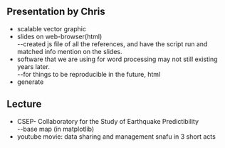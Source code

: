 Presentation by Chris  
----  

* scalable vector graphic  
* slides on web-browser(html)  
--created js file of all the references, and have the script run and matched info mention on the slides.  
* software that we are using for word processing may not still existing years later.  
--for things to be reproducible in the future, html  
* generate  

Lecture  
----  
* CSEP- Collaboratory for the Study of Earthquake Predictibility  
--base map (in matplotlib)
* youtube movie: data sharing and management snafu in 3 short acts  
